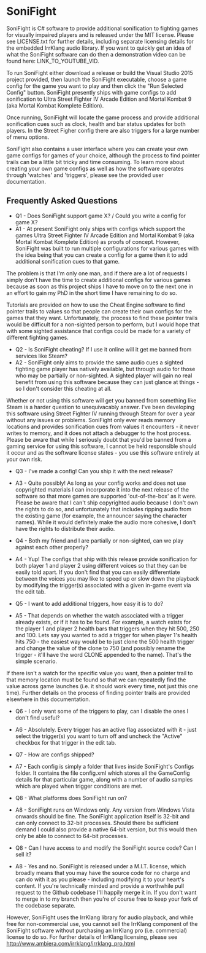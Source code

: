 # SoniFight #

SoniFight is C# software to provide additional sonification to fighting games for visually impaired players and is released under the MIT license. Please see LICENSE.txt for further details, including separate licensing details for the embedded IrrKlang audio library. If you want to quickly get an idea of what the SoniFight software can do then a demonstration video can be found here: LINK_TO_YOUTUBE_VID.

To run SoniFight either download a release or build the Visual Studio 2015 project provided, then launch the SoniFight executable, choose a game config for the game you want to play and then click the "Run Selected Config" button. SoniFight presently ships with game configs to add sonification to Ultra Street Fighter IV Arcade Edition and Mortal Kombat 9 (aka Mortal Kombat Komplete Edition).

Once running, SoniFight will locate the game process and provide additional sonification cues such as clock, health and bar status updates for both players. In the Street Figher config there are also triggers for a large number of menu options.

SoniFight also contains a user interface where you can create your own game configs for games of your choice, although the process to find pointer trails can be a little bit tricky and time consuming. To learn more about creating your own game configs as well as how the software operates through 'watches' and 'triggers', please see the provided user documentation.

## Frequently Asked Questions ##

* Q1 - Does SoniFight support game X? / Could you write a config for game X?
* A1 - At present SoniFight only ships with configs which support the games Ultra Street Fighter IV Arcade Edition and Mortal Kombat 9 (aka Mortal Kombat Komplete Edition) as proofs of concept. However, SoniFight was built to run multiple configurations for various games with the idea being that you can create a config for a game then it to add additional sonification cues to that game.

The problem is that I'm only one man, and if there are a lot of requests I simply don't have the time to create additional configs for various games because as soon as this project ships I have to move on to the next one in an effort to gain my PhD in the short time I have remaining to do so.

Tutorials are provided on how to use the Cheat Engine software to find pointer trails to values so that people can create their own configs for the games that they want. Unfortunately, the process to find these pointer trails would be difficult for a non-sighted person to perform, but I would hope that with some sighted assistance that configs could be made for a variety of different fighting games.

* Q2 - Is SoniFight cheating? If I use it online will it get me banned from services like Steam?
* A2 - SoniFight only aims to provide the same audio cues a sighted fighting game player has natively available, but through audio for those who may be partially or non-sighted. A sighted player will gain no real benefit from using this software because they can just glance at things - so I don't consider this cheating at all.

Whether or not using this software will get you banned from something like Steam is a harder question to unequivacably answer. I've been developing this software using Street Fighter IV running through Steam for over a year without any issues or problems. SoniFight only ever reads memory locations and provides sonification cues from values it encounters - it never writes to memory, and it does not attach a debugger to the host process. Please be aware that while I seriously doubt that you'd be banned from a gaming service for using this software, I cannot be held responsible should it occur and as the software license states - you use this software entirely at your own risk.

* Q3 - I've made a config! Can you ship it with the next release?
* A3 - Quite possibly! As long as your config works and does not use copyrighted materials I can incorporate it into the next release of the software so that more games are supported 'out-of-the-box' as it were. Please be aware that I can't ship copyrighted audio because I don't own the rights to do so, and unfortunately that includes ripping audio from the existing game (for example, the announcer saying the character names). While it would definitely make the audio more cohesive, I don't have the rights to distribute their audio.

* Q4 - Both my friend and I are partially or non-sighted, can we play against each other properly?
* A4 - Yup! The configs that ship with this release provide sonification for both player 1 and player 2 using different voices so that they can be easily told apart. If you don't find that you can easily differentiate between the voices you may like to speed up or slow down the playback by modifying the trigger(s) associated with a given in-game event via the edit tab.

* Q5 - I want to add additional triggers, how easy it is to do?
* A5 - That depends on whether the watch associated with a trigger already exists, or if it has to be found. For example, a watch exists for the player 1 and player 2 health bars that triggers when they hit 500, 250 and 100. Lets say you wanted to add a trigger for when player 1's health hits 750 - the easiest way would be to just clone the 500 health trigger and change the value of the clone to 750 (and possibly rename the trigger - it'll have the word CLONE appended to the name). That's the simple scenario.

If there isn't a watch for the specific value you want, then a pointer trail to that memory location must be found so that we can repeatedly find the value across game launches (i.e. it should work every time, not just this one time). Further details on the process of finding pointer trails are provided elsewhere in this documentation.

* Q6 - I only want some of the triggers to play, can I disable the ones I don't find useful?
* A6 - Absolutely. Every trigger has an active flag associated with it - just select the trigger(s) you want to turn off and uncheck the "Active" checkbox for that trigger in the edit tab.

* Q7 - How are configs shipped?
* A7 - Each config is simply a folder that lives inside SoniFight's Configs folder. It contains the file config.xml which stores all the GameConfig details for that particular game, along with a number of audio samples which are played when trigger conditions are met.

* Q8 - What platforms does SoniFight run on?
* A8 - SoniFight runs on Windows only. Any version from Windows Vista onwards should be fine. The SoniFight application itself is 32-bit and can only connect to 32-bit processes. Should there be sufficient demand I could also provide a native 64-bit version, but this would then only be able to connect to 64-bit processes.

* Q8 - Can I have access to and modify the SoniFight source code? Can I sell it?
* A8 - Yes and no. SoniFight is released under a M.I.T. license, which broadly means that you may have the source code for no charge and can do with it as you please - including modifying it to your heart's content. If you're technically minded and provide a worthwhile pull request to the Github codebase I'll happily merge it in. If you don't want to merge in to my branch then you're of course free to keep your fork of the codebase separate.

However, SoniFight uses the IrrKlang library for audio playback, and while free for non-commercial use, you cannot sell the IrrKlang component of the SoniFight software without purchasing an IrrKlang pro (i.e. commercial) license to do so. For further details of IrrKlang licensing, please see http://www.ambiera.com/irrklang/irrklang_pro.html